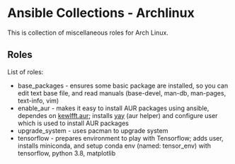 # Ansible Collections - Archlinux
This is collection of miscellaneous roles for Arch Linux.

## Roles
List of roles:
* base_packages - ensures some basic package are installed, so you can edit text base file, and read manuals (base-devel, man-db, man-pages, text-info, vim)
* enable_aur - makes it easy to install AUR packages using ansible, dependes on [kewlfft.aur](https://github.com/kewlfft/ansible-aur); installs [yay](https://github.com/Jguer/yay) (aur helper) and configure user which is used to install AUR packages
* upgrade_system - uses pacman to upgrade system
* tensorflow - prepares environment to play with Tensorflow; adds user, installs miniconda, and setup conda env (named: tensor_env) with tensorflow, python 3.8, matplotlib
